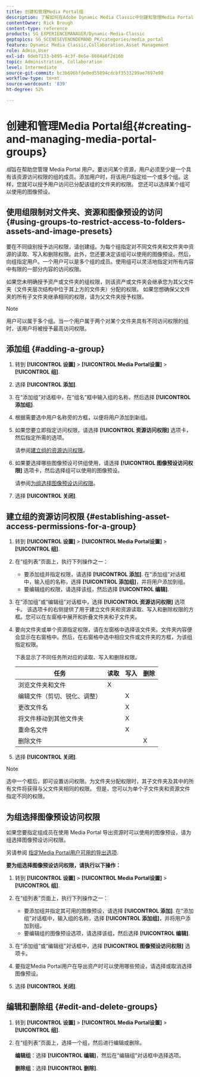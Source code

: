 ```yaml
---
title: 创建和管理Media Portal组
description: 了解如何在Adobe Dynamic Media Classic中创建和管理Media Portal组。
contentOwner: Rick Brough
content-type: reference
products: SG_EXPERIENCEMANAGER/Dynamic-Media-Classic
geptopics: SG_SCENESEVENONDEMAND_PK/categories/media_portal
feature: Dynamic Media Classic,Collaboration,Asset Management
role: Admin,User
exl-id: 0deb7133-b895-4c3f-8e5e-8604a6f2d16b
topic: Administration, Collaboration
level: Intermediate
source-git-commit: bc3b696bfde0ed55894cdcbf3533299ae7697e98
workflow-type: tm+mt
source-wordcount: '839'
ht-degree: 52%

---
```


# 创建和管理Media Portal组{#creating-and-managing-media-portal-groups}

*组*&#x200B;旨在帮助您管理 Media Portal 用户。要访问某个资源，用户必须至少是一个具有该资源访问权限的组的成员。添加用户时，将该用户指定给一个或多个组。这样，您就可以授予用户访问已分配该组的文件夹的权限。 您还可以选择某个组可以使用的图像预设。

## 使用组限制对文件夹、资源和图像预设的访问 {#using-groups-to-restrict-access-to-folders-assets-and-image-presets}

要在不同级别授予访问权限，请创建组。为每个组指定对不同文件夹和文件夹中资源的读取、写入和删除权限。此外，您还要决定该组可以使用的图像预设。然后，向组指定用户。一个用户可以是多个组的成员。使用组可以灵活地指定对所有内容中有限的一部分内容的访问权限。

如果您未明确授予资产或文件夹的组权限，则该资产或文件夹会继承您为其父文件夹（文件夹层次结构中位于其上方的文件夹）分配的权限。 如果您想确保父文件夹的所有子文件夹继承相同的权限，请为父文件夹授予权限。

>[!NOTE]
>
>用户可以属于多个组。当一个用户属于两个对某个文件夹具有不同访问权限的组时，该用户将被授予最高访问权限。

## 添加组 {#adding-a-group}

1. 转到 **[!UICONTROL 设置]** > **[!UICONTROL Media Portal设置]** > **[!UICONTROL 组]**.
1. 选择 **[!UICONTROL 添加]**.
1. 在“添加组”对话框中，在“组名”框中输入组的名称，然后选择 **[!UICONTROL 添加组]**.
1. 根据需要选中用户名称旁的方框，以便将用户添加到新组。
1. 如果您要立即指定访问权限，请选择 **[!UICONTROL 资源访问权限]** 选项卡，然后指定所需的选项。

   请参阅[建立组的资源访问权限](creating-media-portal-groups.md#establishing_asset_access_permissions_for_a_group)。

1. 如果要选择哪些图像预设可供组使用，请选择 **[!UICONTROL 图像预设访问权限]** 选项卡，然后选择组可以使用的图像预设。

   请参阅[为组选择图像预设访问权限](creating-media-portal-groups.md#choosing_image_preset_access_permissions_for_a_group)。

1. 选择 **[!UICONTROL 关闭]**.

## 建立组的资源访问权限 {#establishing-asset-access-permissions-for-a-group}

1. 转到 **[!UICONTROL 设置]** > **[!UICONTROL Media Portal设置]** > **[!UICONTROL 组]**.
1. 在“组列表”页面上，执行下列操作之一：

   * 要添加组并指定权限，请选择 **[!UICONTROL 添加]**. 在“添加组”对话框中，输入组的名称，选择 **[!UICONTROL 添加组]**，并将用户添加到组。
   * 要编辑组的权限，请选择该组，然后选择 **[!UICONTROL 编辑]**.

1. 在“添加组”或“编辑组”对话框中，选择 **[!UICONTROL 资源访问权限]** 选项卡。 该选项卡的右侧提供了用于建立文件夹和资源读取、写入和删除权限的方框。您可以在左窗格中展开和折叠文件夹和子文件夹。
1. 要向文件夹或单个资源指定权限，请在左窗格中选择该文件夹。文件夹内容便会显示在右窗格中。然后，在右窗格中选中相应文件或文件夹的方框，为该组指定权限。

   下表显示了不同任务所对应的读取、写入和删除权限。

   | 任务 | 读取 | 写入 | 删除 |
   | --- | --- | --- | --- |
   | 浏览文件夹和文件 | X | | |
   | 编辑文件（剪切、锐化、调整） | | X | |
   | 更改文件名 | | X | |
   | 将文件移动到其他文件夹 | | X | |
   | 重命名文件 | | X | |
   | 删除文件 | | | X |

1. 选择 **[!UICONTROL 关闭]**.

>[!NOTE]
>
>选中一个框后，即可设置访问权限。为文件夹分配权限时，其子文件夹及其中的所有文件将获得与父文件夹相同的权限。 但是，您可以为单个子文件夹和资源文件指定不同的权限。

## 为组选择图像预设访问权限

如果您要指定组成员在使用 Media Portal 导出资源时可以使用的图像预设，请为组选择图像预设访问权限。

另请参阅 [指定Media Portal用户可用的导出选项](specifying-export-options-available-media.md#specifying_export_options_available_to_media_portal_users).

**要为组选择图像预设访问权限，请执行以下操作：**

1. 转到 **[!UICONTROL 设置]** > **[!UICONTROL Media Portal设置]** > **[!UICONTROL 组]**.
1. 在“组列表”页面上，执行下列操作之一：

   * 要添加组并指定其可用的图像预设，请选择 **[!UICONTROL 添加]**. 在“添加组”对话框中，输入组的名称，选择 **[!UICONTROL 添加组]**，并将用户添加到组。
   * 要编辑组的图像预设选项，请选择该组，然后选择 **[!UICONTROL 编辑]**.

1. 在“添加组”或“编辑组”对话框中，选择 **[!UICONTROL 图像预设访问权限]** 选项卡。
1. 要指定Media Portal用户在导出资产时可以使用哪些预设，请选择或取消选择图像预设。
1. 选择 **[!UICONTROL 关闭]**.

## 编辑和删除组 {#edit-and-delete-groups}

1. 转到 **[!UICONTROL 设置]** > **[!UICONTROL Media Portal设置]** > **[!UICONTROL 组]**.
1. 在“组列表”页面上，选择一个组，然后进行编辑或删除。

   **编辑组**：选择 **[!UICONTROL 编辑]**，然后在“编辑组”对话框中选择选项。

   **删除组**：选择 **[!UICONTROL 删除]**.
